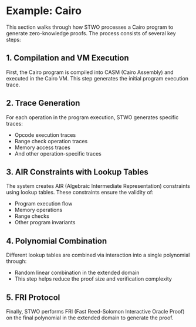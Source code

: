 # Example: Cairo

This section walks through how STWO processes a Cairo program to generate zero-knowledge proofs. The process consists of several key steps:

## 1. Compilation and VM Execution

First, the Cairo program is compiled into CASM (Cairo Assembly) and executed in the Cairo VM. This step generates the initial program execution trace.

## 2. Trace Generation

For each operation in the program execution, STWO generates specific traces:

- Opcode execution traces
- Range check operation traces
- Memory access traces
- And other operation-specific traces

## 3. AIR Constraints with Lookup Tables

The system creates AIR (Algebraic Intermediate Representation) constraints using lookup tables. These constraints ensure the validity of:

- Program execution flow
- Memory operations
- Range checks
- Other program invariants

## 4. Polynomial Combination

Different lookup tables are combined via interaction into a single polynomial through:

- Random linear combination in the extended domain
- This step helps reduce the proof size and verification complexity

## 5. FRI Protocol

Finally, STWO performs FRI (Fast Reed-Solomon Interactive Oracle Proof) on the final polynomial in the extended domain to generate the proof.
